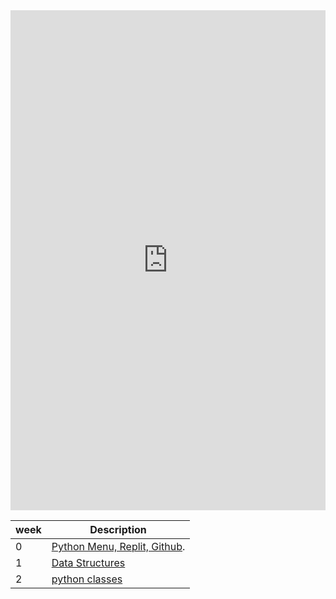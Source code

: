 <iframe frameborder="0" width="100%" height="800px" src="https://replit.com/@LittleRed/New-repo?lite=true#src/__init__.py"></iframe>

| week | Description |
| --- | ----------- |
| 0 | [Python Menu, Replit, Github](https://github.com/nighthawkcoders/nighthawk_csp/wiki/Tri-3---TT0---Python-Menu,-Replit,-Github). |
| 1 | [Data Structures](https://github.com/nighthawkcoders/nighthawk_csp/wiki/Tri-3-TT1---Data-Structures)|
| 2 | [python classes](https://github.com/nighthawkcoders/nighthawk_csp/wiki/Tri-3-TT2-Python-Classes)|
